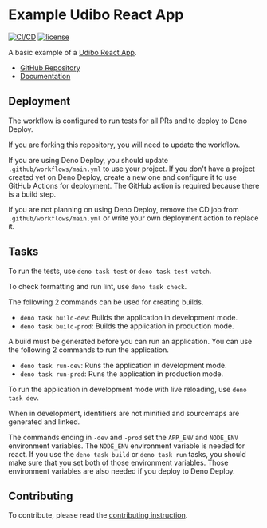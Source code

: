 # Example Udibo React App

[![CI/CD](https://github.com/udibo/react-app-example/actions/workflows/main.yml/badge.svg?branch=main)](https://github.com/udibo/react-app-example/actions/workflows/main.yml)
[![license](https://img.shields.io/github/license/udibo/react-app_example)](https://github.com/udibo/react-app-example/blob/main/LICENSE)

A basic example of a [Udibo React App](https://jsr.io/@udibo/react-app).

- [GitHub Repository](https://github.com/udibo/react_app/)
- [Documentation](https://jsr.io/@udibo/react-app)

## Deployment

The workflow is configured to run tests for all PRs and to deploy to Deno
Deploy.

If you are forking this repository, you will need to update the workflow.

If you are using Deno Deploy, you should update `.github/workflows/main.yml` to
use your project. If you don't have a project created yet on Deno Deploy, create
a new one and configure it to use GitHub Actions for deployment. The GitHub
action is required because there is a build step.

If you are not planning on using Deno Deploy, remove the CD job from
`.github/workflows/main.yml` or write your own deployment action to replace it.

## Tasks

To run the tests, use `deno task test` or `deno task test-watch`.

To check formatting and run lint, use `deno task check`.

The following 2 commands can be used for creating builds.

- `deno task build-dev`: Builds the application in development mode.
- `deno task build-prod`: Builds the application in production mode.

A build must be generated before you can run an application. You can use the
following 2 commands to run the application.

- `deno task run-dev`: Runs the application in development mode.
- `deno task run-prod`: Runs the application in production mode.

To run the application in development mode with live reloading, use
`deno task dev`.

When in development, identifiers are not minified and sourcemaps are generated
and linked.

The commands ending in `-dev` and `-prod` set the `APP_ENV` and `NODE_ENV`
environment variables. The `NODE_ENV` environment variable is needed for react.
If you use the `deno task build` or `deno task run` tasks, you should make sure
that you set both of those environment variables. Those environment variables
are also needed if you deploy to Deno Deploy.

## Contributing

To contribute, please read the [contributing instruction](CONTRIBUTING.md).
